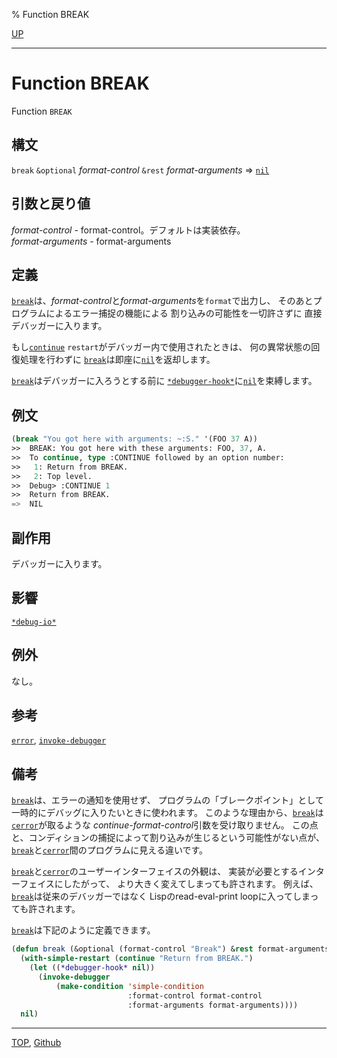% Function BREAK

[UP](9.2.html)  

---

# Function **BREAK**


Function `BREAK`


## 構文

`break` `&optional` *format-control* `&rest` *format-arguments*
 => [`nil`](5.3.nil-variable.html)


## 引数と戻り値

*format-control* - format-control。デフォルトは実装依存。  
*format-arguments* - format-arguments


## 定義

[`break`](9.2.break.html)は、*format-control*と*format-arguments*を`format`で出力し、
そのあとプログラムによるエラー捕捉の機能による
割り込みの可能性を一切許さずに
直接デバッガーに入ります。

もし[`continue`](9.2.continue-restart.html) `restart`がデバッガー内で使用されたときは、
何の異常状態の回復処理を行わずに
[`break`](9.2.break.html)は即座に[`nil`](5.3.nil-variable.html)を返却します。

[`break`](9.2.break.html)はデバッガーに入ろうとする前に
[`*debugger-hook*`](9.2.debugger-hook.html)に[`nil`](5.3.nil-variable.html)を束縛します。


## 例文

```lisp
(break "You got here with arguments: ~:S." '(FOO 37 A))
>>  BREAK: You got here with these arguments: FOO, 37, A.
>>  To continue, type :CONTINUE followed by an option number:
>>   1: Return from BREAK.
>>   2: Top level.
>>  Debug> :CONTINUE 1
>>  Return from BREAK.
=>  NIL
```

 
## 副作用

デバッガーに入ります。


## 影響

[`*debug-io*`](21.2.debug-io.html)


## 例外

なし。


## 参考

[`error`](9.2.error-function.html),
[`invoke-debugger`](9.2.invoke-debugger.html)


## 備考

[`break`](9.2.break.html)は、エラーの通知を使用せず、
プログラムの「ブレークポイント」として
一時的にデバッグに入りたいときに使われます。
このような理由から、[`break`](9.2.break.html)は[`cerror`](9.2.cerror.html)が取るような
*continue-format-control*引数を受け取りません。
この点と、コンディションの捕捉によって割り込みが生じるという可能性がない点が、
[`break`](9.2.break.html)と[`cerror`](9.2.cerror.html)間のプログラムに見える違いです。

[`break`](9.2.break.html)と[`cerror`](9.2.cerror.html)のユーザーインターフェイスの外観は、
実装が必要とするインターフェイスにしたがって、
より大きく変えてしまっても許されます。
例えば、[`break`](9.2.break.html)は従来のデバッガーではなく
Lispのread-eval-print loopに入ってしまっても許されます。

[`break`](9.2.break.html)は下記のように定義できます。

```lisp
(defun break (&optional (format-control "Break") &rest format-arguments)
  (with-simple-restart (continue "Return from BREAK.")
    (let ((*debugger-hook* nil))
      (invoke-debugger
          (make-condition 'simple-condition
                          :format-control format-control
                          :format-arguments format-arguments))))
  nil)
```


---
[TOP](index.html),  [Github](https://github.com/nptcl/npt-japanese)

